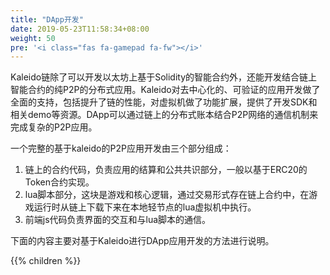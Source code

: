 ```yaml
---
title: "DApp开发"
date: 2019-05-23T11:58:34+08:00
weight: 50
pre: '<i class="fas fa-gamepad fa-fw"></i>'
---
```


Kaleido链除了可以开发以太坊上基于Solidity的智能合约外，还能开发结合链上智能合约的纯P2P的分布式应用。Kaleido对去中心化的、可验证的应用开发做了全面的支持，包括提升了链的性能，对虚拟机做了功能扩展，提供了开发SDK和相关demo等资源。DApp可以通过链上的分布式账本结合P2P网络的通信机制来完成复杂的P2P应用。

一个完整的基于kaleido的P2P应用开发由三个部分组成：

1. 链上的合约代码，负责应用的结算和公共共识部分，一般以基于ERC20的Token合约实现。
2. lua脚本部分，这块是游戏和核心逻辑，通过交易形式存在链上合约中，在游戏运行时从链上下载下来在本地轻节点的lua虚拟机中执行。
3. 前端js代码负责界面的交互和与lua脚本的通信。

下面的内容主要对基于Kaleido进行DApp应用开发的方法进行说明。

{{% children %}}
